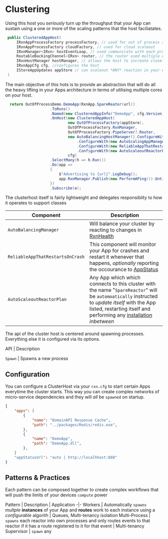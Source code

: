 # Clustering

Using this host you *seriously* turn up the throughput that your App can sustain using a one or more of the scaling patterns that the host faciliatates.

```c#
 public ClusteredAppHost(
     IRxnAppProcessFactory processFactory, // used for out of process scaleout
     IRxnAppProcessFactory cloudFactory, // used for cloud scaleout
     IRxnManager<IRxn> hostEventLoop, // used communicate with each process
     RoutableBackingChannel<IRxn> router, // the router used multiple communication to all the processes
     IRxnHostManager hostManager, // allows the host to increate closely with the headerware
     IRxnAppCfg cfg, //configures the host
     IStoreAppUpdates appStore // can scaleout *ANY* reaction in your existing AppUpdate library //see: #ApptSatus
 )
```

The main objective of this hots is to provide an abstraction that will do all the heavy lifting in your Apps architecture in terms of utilising multiple cores on your host.

```c#
  return OutOfProcessDemo.DemoApp(RxnApp.SpareReator(url))
                    .ToRxns()
                    .Named(new ClusteredAppInfo("DemoApp", cfg.Version, args, false))
                    .OnHost(new ClusteredAppHost(
                            new OutOfProcessFactory(appStore),
                            OutOfProcessFactory.RxnManager,
                            OutOfProcessFactory.PipeServer?.Router,
                            new AutoBalancingHostManager().ConfigureWith(new ConsoleHostedApp(), _ => true), cfg, appStore)
                                .ConfigureWith(new AutoScalingAppManager()
                                .ConfigureWith(new ReliableAppThatRestartsOnCrash(OutOfProcessFactory.RxnManager))
                                .ConfigureWith(new AutoScaleoutReactorPlan(new ScaleoutToEverySpareReactor(), "DemoApp", "Cache", "1.0"))),
                            cfg)
                    .SelectMany(h => h.Run())
                    .Do(app =>
                    {
                        $"Advertising to {url}".LogDebug();
                        app.RxnManager.Publish(new PerformAPing()).Until(ReportStatus.Log.OnError);
                    })
                    .Subscribe(o);
```

The clusterhost itself is fairly lightweight and delegates responsiblity to how it operates to support classes

Component | Description
-|-
`AutoBalancingManager` | Will balance your cluster by reacting to changes in [RxnHealth](#rxn-health)
`ReliableAppThatRestartsOnCrash` | This component will monitor your App for crashes and restart it whenever that happens, *optionally* reporting the occourance to [AppStatus](appstatus.md)
`AutoScaleoutReactorPlan` | Any App which which connects to this cluster with the name "`SpareReactor`" will be `automoatically` instructed to *update itself* with the App listed, restarting itself and performing any [installation](crossplatform_installer.md) *inbetween*

The api of the cluster host is centered around spawning processes. Everything else it is configured via its options.

API | Description

`Spawn` | Spawns a new process

## Configuration

You can configure a ClusterHost via your `rxn.cfg` to start certain Apps everytime the cluster starts. This way you can create complex networks of micro-service dependencies and they will *all* be `spawned` on startup.

```json
{   
    "apps": [
        {
            "name": "DomainAPI Response Cache",
            "path": "../packages/Redis/redis.exe",        
        },
        {
            "name": "DemoApp",
            "path": "DemoApp.dll",        
        },
    ]
    "appStatusUrl": "auto | http://localhhost:888"
}
```

## Patterns & Practices

Each pattern can be composed together to create complex workflows that will push the limits of your devices `compute` power

Pattern | Description | Application
-|-
Workers | Automatically `spawns` *multple* **instances** of your App and **routes** work to each instance using a *configurable* algorith | Queues, Multi-tenancy isolation
Multi-Process | `spawns` each reactor into own processes and only routes events to that reactor if it has a route registered to it for that event | Multi-tenancy
Supervisor | `spawn` any

